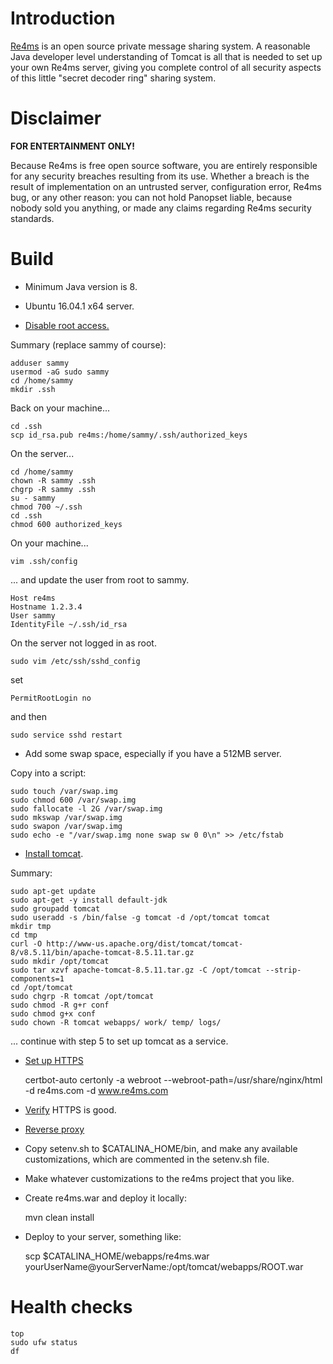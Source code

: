 # Introduction

[Re4ms](http://panopset.com/re4ms) is an open source private message sharing system.
A reasonable Java developer level understanding of Tomcat
is all that is needed to set up your own Re4ms server, giving
you complete control of all security aspects of this little
"secret decoder ring" sharing system.

# Disclaimer

**FOR ENTERTAINMENT ONLY!**

Because Re4ms is free open source software, you are entirely responsible 
for any security breaches resulting from its use.  Whether a breach is the result 
of implementation on an untrusted server, configuration error, Re4ms bug, 
or any other reason:  you can not hold Panopset liable, because nobody 
sold you anything, or made any claims regarding Re4ms security standards.

# Build

* Minimum Java version is 8.

* Ubuntu 16.04.1 x64 server.
* [Disable root access.](https://www.digitalocean.com/community/tutorials/initial-server-setup-with-ubuntu-16-04)

Summary (replace sammy of course):

    adduser sammy
    usermod -aG sudo sammy
    cd /home/sammy
    mkdir .ssh

Back on your machine...

    cd .ssh
    scp id_rsa.pub re4ms:/home/sammy/.ssh/authorized_keys
    
On the server...

    cd /home/sammy
    chown -R sammy .ssh
    chgrp -R sammy .ssh
    su - sammy
    chmod 700 ~/.ssh
    cd .ssh
    chmod 600 authorized_keys
    
On your machine...

    vim .ssh/config
    
... and update the user from root to sammy.

    Host re4ms
    Hostname 1.2.3.4
    User sammy
    IdentityFile ~/.ssh/id_rsa

On the server not logged in as root.

    sudo vim /etc/ssh/sshd_config

set

    PermitRootLogin no

and then

    sudo service sshd restart

* Add some swap space, especially if you have a 512MB server.

Copy into a script:

    sudo touch /var/swap.img
    sudo chmod 600 /var/swap.img
    sudo fallocate -l 2G /var/swap.img
    sudo mkswap /var/swap.img
    sudo swapon /var/swap.img
    sudo echo -e "/var/swap.img none swap sw 0 0\n" >> /etc/fstab

* [Install tomcat](https://www.digitalocean.com/community/tutorials/how-to-install-apache-tomcat-8-on-ubuntu-16-04).

Summary:

    sudo apt-get update
    sudo apt-get -y install default-jdk
    sudo groupadd tomcat
    sudo useradd -s /bin/false -g tomcat -d /opt/tomcat tomcat
    mkdir tmp
    cd tmp
    curl -O http://www-us.apache.org/dist/tomcat/tomcat-8/v8.5.11/bin/apache-tomcat-8.5.11.tar.gz
    sudo mkdir /opt/tomcat
    sudo tar xzvf apache-tomcat-8.5.11.tar.gz -C /opt/tomcat --strip-components=1
    cd /opt/tomcat
    sudo chgrp -R tomcat /opt/tomcat
    sudo chmod -R g+r conf
    sudo chmod g+x conf
    sudo chown -R tomcat webapps/ work/ temp/ logs/
    
... continue with step 5 to set up tomcat as a service.

    
* [Set up HTTPS](https://www.digitalocean.com/community/tutorials/how-to-secure-nginx-with-let-s-encrypt-on-ubuntu-14-04)

    certbot-auto certonly -a webroot --webroot-path=/usr/share/nginx/html -d re4ms.com -d www.re4ms.com
    
* [Verify](https://www.ssllabs.com) HTTPS is good.
* [Reverse proxy](https://www.digitalocean.com/community/tutorials/how-to-configure-nginx-with-ssl-as-a-reverse-proxy-for-jenkins)
* Copy setenv.sh to $CATALINA_HOME/bin, and make any available customizations, which are commented in the setenv.sh file.
* Make whatever customizations to the re4ms project that you like.
* Create re4ms.war and deploy it locally:

    mvn clean install

* Deploy to your server, something like:

    scp $CATALINA_HOME/webapps/re4ms.war yourUserName@yourServerName:/opt/tomcat/webapps/ROOT.war

# Health checks

    top
    sudo ufw status
    df

    

